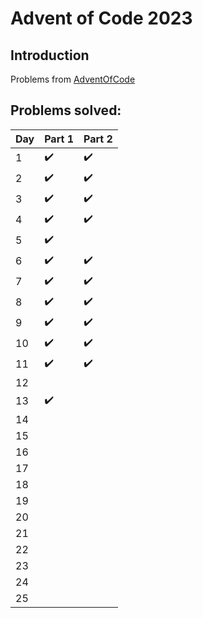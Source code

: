 # Advent of Code 2023

## Introduction

Problems from [AdventOfCode](https://adventofcode.com/2023)

## Problems solved:

 Day | Part 1             | Part 2             
:----|:-------------------|:-------------------| 
 1   | :heavy_check_mark: | :heavy_check_mark: 
 2   | :heavy_check_mark: | :heavy_check_mark: 
 3   | :heavy_check_mark: | :heavy_check_mark: 
 4   | :heavy_check_mark: | :heavy_check_mark: 
 5   | :heavy_check_mark: |
 6   | :heavy_check_mark: | :heavy_check_mark: 
 7   | :heavy_check_mark: | :heavy_check_mark: 
 8   | :heavy_check_mark: | :heavy_check_mark: 
 9   | :heavy_check_mark: | :heavy_check_mark: 
 10  | :heavy_check_mark: | :heavy_check_mark: 
 11  | :heavy_check_mark: | :heavy_check_mark: 
 12  |                    |
 13  | :heavy_check_mark: |
 14  |                    |
 15  |                    |
 16  |                    |
 17  |                    |
 18  |                    |
 19  |                    |
 20  |                    |
 21  |                    |
 22  |                    |
 23  |                    |
 24  |                    |
 25  |                    | 